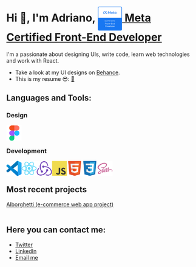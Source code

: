 <h1>Hi 👋, I'm Adriano, <a href='https://coursera.org/verify/professional-cert/WDCS7M9TY6MP' target='_blank'><img src="./meta-certification.svg" alt="React" width="64" height="64" style="vertical-align: middle;display:inline-block;" /> Meta Certified Front-End Developer</a></h1>

<p>I'm a passionate about designing UIs, write code, learn web technologies and work with React.</p>

<ul>
  <li>Take a look at my UI designs on <a href="https://www.behance.net/adrianojosue" target="_blank">Behance</a>.</li>
  <li>This is my resume 😎: <a href='./Resume (Adriano Josué Díaz Hidalgo).pdf' align="left">📄</a></li>
</ul>
  
<h2>Languages and Tools:</h2>

<h3>Design</h3>
<img src="https://github.com/devicons/devicon/blob/master/icons/figma/figma-original.svg" alt="Figma" width="40" height="40" align="left" />

<br>
<br>

<h3>Development</h3>
<img src="https://github.com/devicons/devicon/blob/master/icons/vscode/vscode-original.svg" alt="React" width="40" height="40" align="left" />
<img src="https://github.com/devicons/devicon/blob/master/icons/react/react-original.svg" alt="React" width="40" height="40" align="left" />
<img src="https://github.com/devicons/devicon/blob/master/icons/redux/redux-original.svg" alt="Redux" width="40" height="40" align="left" />
<img src="https://github.com/devicons/devicon/blob/master/icons/javascript/javascript-original.svg" alt="JavaScript" width="40" height="40" align="left" />
<img src="https://github.com/devicons/devicon/blob/master/icons/html5/html5-original.svg" alt="HTML5" width="40" height="40" align="left" />
<img src="https://github.com/devicons/devicon/blob/master/icons/css3/css3-original.svg" alt="CSS3" width="40" height="40" align="left" />
<img src="https://github.com/devicons/devicon/blob/master/icons/sass/sass-original.svg" alt="SASS" width="40" height="40" align="left" />

<br>
<br>

<h2>Most recent projects</h2>
<a href='https://github.com/adrianojosue/alborghetti' target='_blank'>Alborghetti (e-commerce web app project)</a>

<br>
<br>

<h2>Here you can contact me:</h2>
<ul>
  <li><a href="https://twitter.com/adrianojosue" target="_blank">Twitter</a></li>
  <li><a href="https://www.linkedin.com/in/adrianojosue/" target="_blank">LinkedIn</a></li>
  <li><a href="mailto:josuediazhidalgo@gmail.com">Email me</a></li>
</ul>
